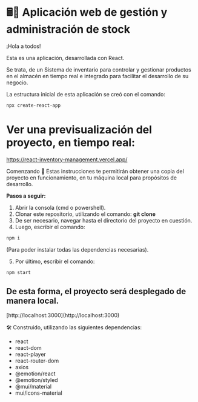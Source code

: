 # 🖩📌 Aplicación web de gestión y administración de stock

¡Hola a todos!

Esta es una aplicación, desarrollada con React.

Se trata, de un Sistema de inventario para controlar y gestionar productos en el almacén en tiempo real e integrado para facilitar el desarrollo de su negocio.


La estructura inicial de esta aplicación se creó con el comando:

```bash
npx create-react-app
```

# Ver una previsualización del proyecto, en tiempo real:
https://react-inventory-management.vercel.app/

Comenzando 🚀
Estas instrucciones te permitirán obtener una copia del proyecto en funcionamiento, en tu máquina local para propósitos de desarrollo.

**Pasos a seguir:**

1. Abrir la consola (cmd o powershell).
2. Clonar este repositorio, utilizando el comando: **git clone <nombre del repositorio>**
3. De ser necesario, navegar hasta el directorio del proyecto en cuestión.
4. Luego, escribir el comando: 
  
```bash
npm i
```  
  (Para poder instalar todas las dependencias necesarias).
  
5. Por último, escribir el comando: 
  
```bash
npm start
```
   
<h2>De esta forma, el proyecto será desplegado de manera local.</h2> 
[http://localhost:3000](http://localhost:3000) 


🛠️ Construido, utilizando las siguientes dependencias: 
  

<ul>
    <li>react</li>
    <li>react-dom</li>
    <lireact-helmet</li>
    <li>react-player</li>
    <li>react-router-dom</li>
    <li>axios</li>
    <li>@emotion/react</li>
    <li>@emotion/styled</li>
    <li>@mui/material</li>
    <li>mui/icons-material</li>
</ul>
